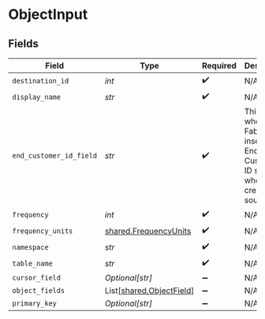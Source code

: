 # ObjectInput


## Fields

| Field                                                                                 | Type                                                                                  | Required                                                                              | Description                                                                           | Example                                                                               |
| ------------------------------------------------------------------------------------- | ------------------------------------------------------------------------------------- | ------------------------------------------------------------------------------------- | ------------------------------------------------------------------------------------- | ------------------------------------------------------------------------------------- |
| `destination_id`                                                                      | *int*                                                                                 | :heavy_check_mark:                                                                    | N/A                                                                                   | 2                                                                                     |
| `display_name`                                                                        | *str*                                                                                 | :heavy_check_mark:                                                                    | N/A                                                                                   | BigQuery                                                                              |
| `end_customer_id_field`                                                               | *str*                                                                                 | :heavy_check_mark:                                                                    | This is where Fabra will insert the End Customer ID specified when creating a source. | end_customer_id                                                                       |
| `frequency`                                                                           | *int*                                                                                 | :heavy_check_mark:                                                                    | N/A                                                                                   | 30                                                                                    |
| `frequency_units`                                                                     | [shared.FrequencyUnits](../../models/shared/frequencyunits.md)                        | :heavy_check_mark:                                                                    | N/A                                                                                   |                                                                                       |
| `namespace`                                                                           | *str*                                                                                 | :heavy_check_mark:                                                                    | N/A                                                                                   | bigquery_dataset                                                                      |
| `table_name`                                                                          | *str*                                                                                 | :heavy_check_mark:                                                                    | N/A                                                                                   | events                                                                                |
| `cursor_field`                                                                        | *Optional[str]*                                                                       | :heavy_minus_sign:                                                                    | N/A                                                                                   | updated_at                                                                            |
| `object_fields`                                                                       | List[[shared.ObjectField](../../models/shared/objectfield.md)]                        | :heavy_minus_sign:                                                                    | N/A                                                                                   |                                                                                       |
| `primary_key`                                                                         | *Optional[str]*                                                                       | :heavy_minus_sign:                                                                    | N/A                                                                                   | event_id                                                                              |